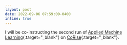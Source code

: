 ```yaml
---
layout: post
date: 2022-09-06 07:59:00-0400
inline: true
---
```


I will be co-instructing the second run of
[Applied Machine Learning](https://corise.com/course/applied-machine-learning){:target="\_blank"}
on [CoRise](https://corise.com/){:target="\_blank"}.